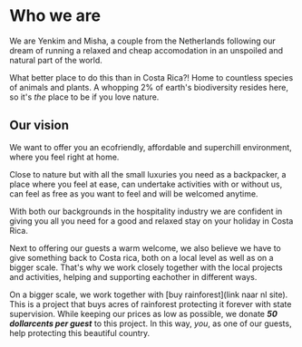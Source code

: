 # Who we are
We are Yenkim and Misha, a couple from the Netherlands following our dream of running a relaxed and cheap accomodation in an unspoiled and natural part of the world.

What better place to do this than in Costa Rica?! Home to countless species of animals and plants. A whopping 2% of earth's biodiversity resides here, so it's _the_ place to be if you love nature.

## Our vision
We want to offer you an ecofriendly, affordable and superchill environment, where you feel right at home.

Close to nature but with all the small luxuries you need as a backpacker, a place where you feel at ease, can undertake activities with or without us, can feel as free as you want to feel and will be welcomed anytime.

With both our backgrounds in the hospitality industry we are confident in giving you all you need for a good and relaxed stay on your holiday in Costa Rica.

Next to offering our guests a warm welcome, we also believe we have to give something back to Costa rica, both on a local level as well as on a bigger scale. That's why we work closely together with the local projects and activities, helping and supporting eachother in different ways.

On a bigger scale, we work together with [buy rainforest](link naar nl site). This is a project that buys acres of rainforest protecting it forever with state supervision. While keeping our prices as low as possible, we donate **_50 dollarcents per guest_** to this project. In this way, _you_, as one of our guests, help protecting this beautiful country.
